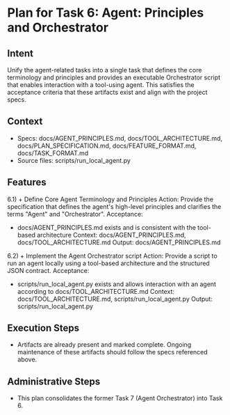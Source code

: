 # Plan for Task 6: Agent: Principles and Orchestrator

## Intent
Unify the agent-related tasks into a single task that defines the core terminology and principles and provides an executable Orchestrator script that enables interaction with a tool-using agent. This satisfies the acceptance criteria that these artifacts exist and align with the project specs.

## Context
- Specs: docs/AGENT_PRINCIPLES.md, docs/TOOL_ARCHITECTURE.md, docs/PLAN_SPECIFICATION.md, docs/FEATURE_FORMAT.md, docs/TASK_FORMAT.md
- Source files: scripts/run_local_agent.py

## Features
6.1) + Define Core Agent Terminology and Principles
   Action: Provide the specification that defines the agent's high-level principles and clarifies the terms "Agent" and "Orchestrator".
   Acceptance:
   - docs/AGENT_PRINCIPLES.md exists and is consistent with the tool-based architecture
   Context: docs/AGENT_PRINCIPLES.md, docs/TOOL_ARCHITECTURE.md
   Output: docs/AGENT_PRINCIPLES.md

6.2) + Implement the Agent Orchestrator script
   Action: Provide a script to run an agent locally using a tool-based architecture and the structured JSON contract.
   Acceptance:
   - scripts/run_local_agent.py exists and allows interaction with an agent according to docs/TOOL_ARCHITECTURE.md
   Context: docs/TOOL_ARCHITECTURE.md, scripts/run_local_agent.py
   Output: scripts/run_local_agent.py

## Execution Steps
- Artifacts are already present and marked complete. Ongoing maintenance of these artifacts should follow the specs referenced above.

## Administrative Steps
- This plan consolidates the former Task 7 (Agent Orchestrator) into Task 6.

